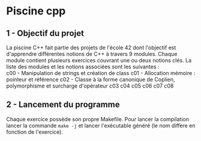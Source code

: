 # Piscine cpp
## 1 - Objectif du projet
La piscine C++ fait partie des projets de l'école 42 dont l'objectif est d'apprendre différentes notions de C++ à travers 9 modules. Chaque module contient plusieurs exercices couvrant une ou deux notions clés.
La liste des modules et les notions associées sont les suivantes : <br>
c00 - Manipulation de strings et création de class
c01 - Allocation mémoire : pointeur et référence
c02 - Classe à la forme canonique de Coplien, polymorphisme et surcharge d'opérateur
c03
c04
c05
c06
c07
c08

## 2 - Lancement du programme
Chaque exercice possède son propre Makefile. Pour lancer la compilation lancer la commande ```make -j``` et lancer l'exécutable généré (le nom diffère en fonction de l'exercice).
